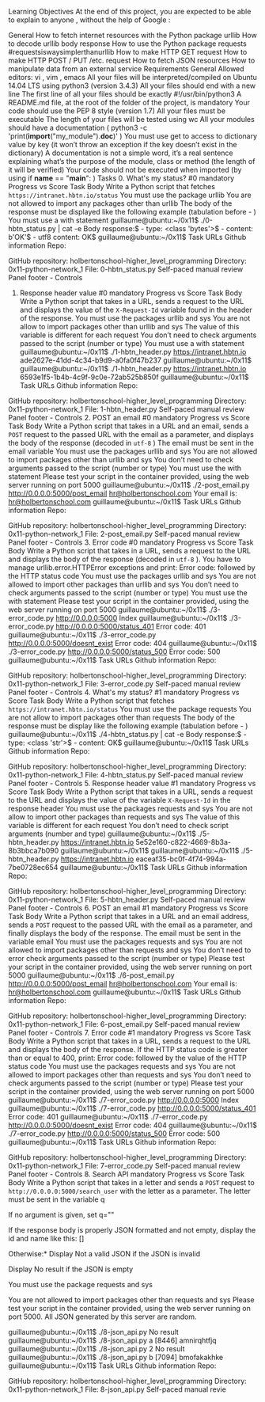 Learning Objectives
At the end of this project, you are expected to be able to explain to anyone , without the help of Google :

General
How to fetch internet resources with the Python package urllib
How to decode urllib body response
How to use the Python package requests #requestsiswaysimplerthanurllib
How to make HTTP GET request
How to make HTTP POST / PUT /etc. request
How to fetch JSON resources
How to manipulate data from an external service
Requirements
General
Allowed editors: vi , vim , emacs
All your files will be interpreted/compiled on Ubuntu 14.04 LTS using python3 (version 3.4.3)
All your files should end with a new line
The first line of all your files should be exactly #!/usr/bin/python3
A README.md file, at the root of the folder of the project, is mandatory
Your code should use the PEP 8 style (version 1.7)
All your files must be executable
The length of your files will be tested using wc
All your modules should have a documentation ( python3 -c 'print(__import__("my_module").__doc__)' )
You must use get to access to dictionary value by key (it won’t throw an exception if the key doesn’t exist in the dictionary)
A documentation is not a simple word, it’s a real sentence explaining what’s the purpose of the module, class or method (the length of it will be verified)
Your code should not be executed when imported (by using if __name__ == "__main__": )
Tasks
0. What's my status? #0
      mandatory         Progress vs Score  Task Body Write a Python script that fetches   ` https://intranet.hbtn.io/status ` 
You must use the package urllib
You are not allowed to import any packages other than urllib
The body of the response must be displayed like the following example (tabulation before - )
You must use a with statement
guillaume@ubuntu:~/0x11$ ./0-hbtn_status.py | cat -e
Body response:$
    - type: <class 'bytes'>$
    - content: b'OK'$
    - utf8 content: OK$
guillaume@ubuntu:~/0x11$ 
Task URLs Github information Repo:

GitHub repository: holbertonschool-higher_level_programming
Directory: 0x11-python-network_1
File: 0-hbtn_status.py Self-paced manual review Panel footer - Controls
1. Response header value #0
      mandatory         Progress vs Score  Task Body Write a Python script that takes in a URL, sends a request to the URL and displays the value of the   ` X-Request-Id `   variable found in the header of the response.
You must use the packages urllib and sys
You are not allow to import packages other than urllib and sys
The value of this variable is different for each request
You don’t need to check arguments passed to the script (number or type)
You must use a with statement
guillaume@ubuntu:~/0x11$ ./1-hbtn_header.py https://intranet.hbtn.io
ade2627e-41dd-4c34-b9d9-a0fa0f47b237
guillaume@ubuntu:~/0x11$ 
guillaume@ubuntu:~/0x11$ ./1-hbtn_header.py https://intranet.hbtn.io
6593e1f5-1b4b-4c9f-9c0e-72ab525b850f
guillaume@ubuntu:~/0x11$ 
Task URLs Github information Repo:

GitHub repository: holbertonschool-higher_level_programming
Directory: 0x11-python-network_1
File: 1-hbtn_header.py Self-paced manual review Panel footer - Controls
2. POST an email #0
      mandatory         Progress vs Score  Task Body Write a Python script that takes in a URL and an email, sends a   ` POST `   request to the passed URL with the email as a parameter, and displays the body of the response (decoded in   ` utf-8 `  )
The email must be sent in the email variable
You must use the packages urllib and sys
You are not allowed to import packages other than urllib and sys
You don’t need to check arguments passed to the script (number or type)
You must use the with statement Please test your script in the container provided, using the web server running on port 5000
guillaume@ubuntu:~/0x11$ ./2-post_email.py http://0.0.0.0:5000/post_email hr@holbertonschool.com
Your email is: hr@holbertonschool.com
guillaume@ubuntu:~/0x11$ 
Task URLs Github information Repo:

GitHub repository: holbertonschool-higher_level_programming
Directory: 0x11-python-network_1
File: 2-post_email.py Self-paced manual review Panel footer - Controls
3. Error code #0
      mandatory         Progress vs Score  Task Body Write a Python script that takes in a URL, sends a request to the URL and displays the body of the response (decoded in   ` utf-8 `  ).
You have to manage urllib.error.HTTPError exceptions and print: Error code: followed by the HTTP status code
You must use the packages urllib and sys
You are not allowed to import other packages than urllib and sys
You don’t need to check arguments passed to the script (number or type)
You must use the with statement Please test your script in the container provided, using the web server running on port 5000
guillaume@ubuntu:~/0x11$ ./3-error_code.py http://0.0.0.0:5000
Index
guillaume@ubuntu:~/0x11$ ./3-error_code.py http://0.0.0.0:5000/status_401
Error code: 401
guillaume@ubuntu:~/0x11$ ./3-error_code.py http://0.0.0.0:5000/doesnt_exist
Error code: 404
guillaume@ubuntu:~/0x11$ ./3-error_code.py http://0.0.0.0:5000/status_500
Error code: 500
guillaume@ubuntu:~/0x11$ 
Task URLs Github information Repo:

GitHub repository: holbertonschool-higher_level_programming
Directory: 0x11-python-network_1
File: 3-error_code.py Self-paced manual review Panel footer - Controls
4. What's my status? #1
      mandatory         Progress vs Score  Task Body Write a Python script that fetches   ` https://intranet.hbtn.io/status ` 
You must use the package requests
You are not allow to import packages other than requests
The body of the response must be display like the following example (tabulation before - )
guillaume@ubuntu:~/0x11$ ./4-hbtn_status.py | cat -e
Body response:$
    - type: <class 'str'>$
    - content: OK$
guillaume@ubuntu:~/0x11$ 
Task URLs Github information Repo:

GitHub repository: holbertonschool-higher_level_programming
Directory: 0x11-python-network_1
File: 4-hbtn_status.py Self-paced manual review Panel footer - Controls
5. Response header value #1
      mandatory         Progress vs Score  Task Body Write a Python script that takes in a URL, sends a request to the URL and displays the value of the variable   ` X-Request-Id `   in the response header
You must use the packages requests and sys
You are not allow to import other packages than requests and sys
The value of this variable is different for each request
You don’t need to check script arguments (number and type)
guillaume@ubuntu:~/0x11$ ./5-hbtn_header.py https://intranet.hbtn.io
5e52e160-c822-4669-8b3a-8b3bbca7b090
guillaume@ubuntu:~/0x11$ 
guillaume@ubuntu:~/0x11$ ./5-hbtn_header.py https://intranet.hbtn.io
eaceaf35-bc0f-4f74-994a-7be0728ec654
guillaume@ubuntu:~/0x11$ 
Task URLs Github information Repo:

GitHub repository: holbertonschool-higher_level_programming
Directory: 0x11-python-network_1
File: 5-hbtn_header.py Self-paced manual review Panel footer - Controls
6. POST an email #1
      mandatory         Progress vs Score  Task Body Write a Python script that takes in a URL and an email address, sends a   ` POST `   request to the passed URL with the email as a parameter, and finally displays the body of the response.
The email must be sent in the variable email
You must use the packages requests and sys
You are not allowed to import packages other than requests and sys
You don’t need to error check arguments passed to the script (number or type) Please test your script in the container provided, using the web server running on port 5000
guillaume@ubuntu:~/0x11$ ./6-post_email.py http://0.0.0.0:5000/post_email hr@holbertonschool.com
Your email is: hr@holbertonschool.com
guillaume@ubuntu:~/0x11$ 
Task URLs Github information Repo:

GitHub repository: holbertonschool-higher_level_programming
Directory: 0x11-python-network_1
File: 6-post_email.py Self-paced manual review Panel footer - Controls
7. Error code #1
      mandatory         Progress vs Score  Task Body Write a Python script that takes in a URL, sends a request to the URL and displays the body of the response.
If the HTTP status code is greater than or equal to 400, print: Error code: followed by the value of the HTTP status code
You must use the packages requests and sys
You are not allowed to import packages other than requests and sys
You don’t need to check arguments passed to the script (number or type) Please test your script in the container provided, using the web server running on port 5000
guillaume@ubuntu:~/0x11$ ./7-error_code.py http://0.0.0.0:5000
Index
guillaume@ubuntu:~/0x11$ ./7-error_code.py http://0.0.0.0:5000/status_401
Error code: 401
guillaume@ubuntu:~/0x11$ ./7-error_code.py http://0.0.0.0:5000/doesnt_exist
Error code: 404
guillaume@ubuntu:~/0x11$ ./7-error_code.py http://0.0.0.0:5000/status_500
Error code: 500
guillaume@ubuntu:~/0x11$ 
Task URLs Github information Repo:

GitHub repository: holbertonschool-higher_level_programming
Directory: 0x11-python-network_1
File: 7-error_code.py Self-paced manual review Panel footer - Controls
8. Search API
      mandatory         Progress vs Score  Task Body Write a Python script that takes in a letter and sends a   ` POST `   request to   ` http://0.0.0.0:5000/search_user `   with the letter as a parameter.
The letter must be sent in the variable q

If no argument is given, set q=""

If the response body is properly JSON formatted and not empty, display the id and name like this: [<id>] <name>

Otherwise:* Display Not a valid JSON if the JSON is invalid

Display No result if the JSON is empty

You must use the package requests and sys

You are not allowed to import packages other than requests and sys Please test your script in the container provided, using the web server running on port 5000. All JSON generated by this server are random.

guillaume@ubuntu:~/0x11$ ./8-json_api.py 
No result
guillaume@ubuntu:~/0x11$ ./8-json_api.py a
[8446] amnirqhtfjq
guillaume@ubuntu:~/0x11$ ./8-json_api.py 2
No result
guillaume@ubuntu:~/0x11$ ./8-json_api.py b
[7094] bmofakakhke
guillaume@ubuntu:~/0x11$ 
Task URLs Github information Repo:

GitHub repository: holbertonschool-higher_level_programming
Directory: 0x11-python-network_1
File: 8-json_api.py Self-paced manual revie
